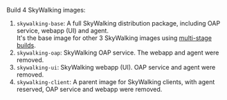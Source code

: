 Build 4 SkyWalking images:
1. `skywalking-base`: A full SkyWalking distribution package, including OAP service, webapp (UI) and agent. <br />
   It's the base image for other 3 SkyWalking images using [multi-stage builds](https://docs.docker.com/develop/develop-images/multistage-build/).
2. `skywalking-oap`: SkyWalking OAP service. The webapp and agent were removed.
3. `skywalking-ui`: SkyWalking webapp (UI). OAP service and agent were removed.
4. `skywalking-client`: A parent image for SkyWalking clients, with agent reserved, OAP service and webapp were removed.